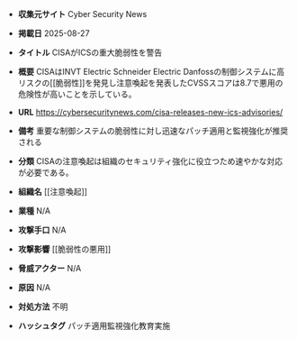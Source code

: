 - **収集元サイト**
Cyber Security News

- **掲載日**
2025-08-27

- **タイトル**
CISAがICSの重大脆弱性を警告

- **概要**
CISAはINVT Electric Schneider Electric Danfossの制御システムに高リスクの[[脆弱性]]を発見し注意喚起を発表したCVSSスコアは8.7で悪用の危険性が高いことを示している。

- **URL**
https://cybersecuritynews.com/cisa-releases-new-ics-advisories/

- **備考**
重要な制御システムの脆弱性に対し迅速なパッチ適用と監視強化が推奨される

- **分類**
CISAの注意喚起は組織のセキュリティ強化に役立つため速やかな対応が必要である。

- **組織名**
[[注意喚起]]

- **業種**
N/A

- **攻撃手口**
N/A

- **攻撃影響**
[[脆弱性の悪用]]

- **脅威アクター**
N/A

- **原因**
N/A

- **対処方法**
不明

- **ハッシュタグ**
パッチ適用監視強化教育実施
